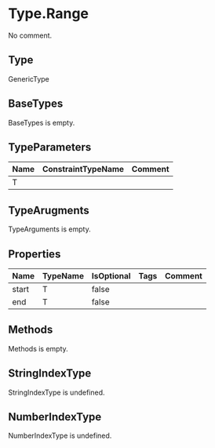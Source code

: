 # Type.Range

No comment.

## Type

GenericType

## BaseTypes

BaseTypes is empty.

## TypeParameters

Name|ConstraintTypeName|Comment
---|---|---
T||

## TypeArugments

TypeArguments is empty.

## Properties

Name|TypeName|IsOptional|Tags|Comment
---|---|---|---|---
start|T|false||
end|T|false||

## Methods

Methods is empty.

## StringIndexType

StringIndexType is undefined.

## NumberIndexType

NumberIndexType is undefined.
